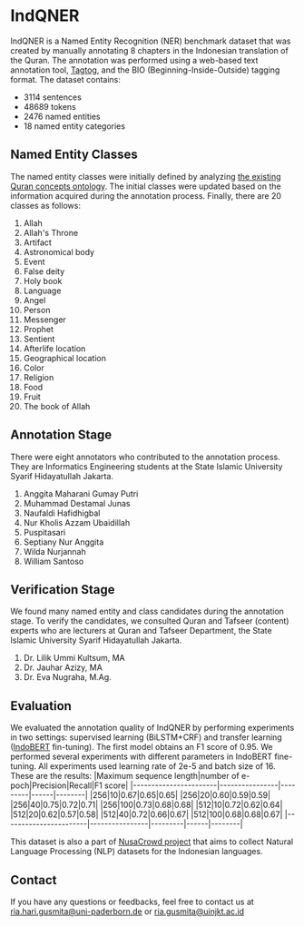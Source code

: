 # IndQNER
IndQNER is a Named Entity Recognition (NER) benchmark dataset that was created by manually annotating 8 chapters in the Indonesian translation of the Quran. 
The annotation was performed using a web-based text annotation tool, [Tagtog](https://www.tagtog.com/), and the BIO (Beginning-Inside-Outside) tagging format. 
The dataset contains:
* 3114 sentences
* 48689 tokens
* 2476 named entities
* 18 named entity categories

## Named Entity Classes
The named entity classes were initially defined by analyzing [the existing Quran concepts ontology](https://corpus.quran.com/concept.jsp).
The initial classes were updated based on the information acquired during the annotation process. Finally, there are 20 classes as follows:
1. Allah
2. Allah's Throne
3. Artifact
4. Astronomical body
5. Event
6. False deity
7. Holy book
8. Language
9. Angel
10. Person
11. Messenger
12. Prophet
13. Sentient
14. Afterlife location
15. Geographical location
16. Color
17. Religion
18. Food
19. Fruit
20. The book of Allah

## Annotation Stage
There were eight annotators who contributed to the annotation process. They are Informatics Engineering students at the State Islamic University Syarif Hidayatullah Jakarta. 
1. Anggita Maharani Gumay Putri
2. Muhammad Destamal Junas
3. Naufaldi Hafidhigbal
4. Nur Kholis Azzam Ubaidillah
5. Puspitasari
6. Septiany Nur Anggita
7. Wilda Nurjannah
8. William Santoso

## Verification Stage
We found many named entity and class candidates during the annotation stage. To verify the candidates, we consulted Quran and Tafseer (content) experts who are lecturers at Quran and Tafseer Department, the State Islamic University Syarif Hidayatullah Jakarta.
1. Dr. Lilik Ummi Kultsum, MA
2. Dr. Jauhar Azizy, MA
3. Dr. Eva Nugraha, M.Ag.

## Evaluation
We evaluated the annotation quality of IndQNER by performing experiments in two settings: supervised learning (BiLSTM+CRF) and transfer learning ([IndoBERT](https://huggingface.co/indobenchmark/indobert-base-p1) fin-tuning). The first model obtains an F1 score of 0.95. We performed several experiments with different parameters in IndoBERT fine-tuning. All experiments used learning rate of 2e-5 and batch size of 16. These are the results:
|Maximum sequence length|number of e-poch|Precision|Recall|F1 score|
|-----------------------|----------------|---------|------|--------|
|256|10|0.67|0.65|0.65|
|256|20|0.60|0.59|0.59|
|256|40|0.75|0.72|0.71|
|256|100|0.73|0.68|0.68|
|512|10|0.72|0.62|0.64|
|512|20|0.62|0.57|0.58|
|512|40|0.72|0.66|0.67|
|512|100|0.68|0.68|0.67|
|-----------------------|----------------|---------|------|--------|

This dataset is also a part of [NusaCrowd project](https://github.com/IndoNLP/nusa-crowd) that aims to collect Natural Language Processing (NLP) datasets for the Indonesian languages.

## Contact
If you have any questions or feedbacks, feel free to contact us at ria.hari.gusmita@uni-paderborn.de or ria.gusmita@uinjkt.ac.id
